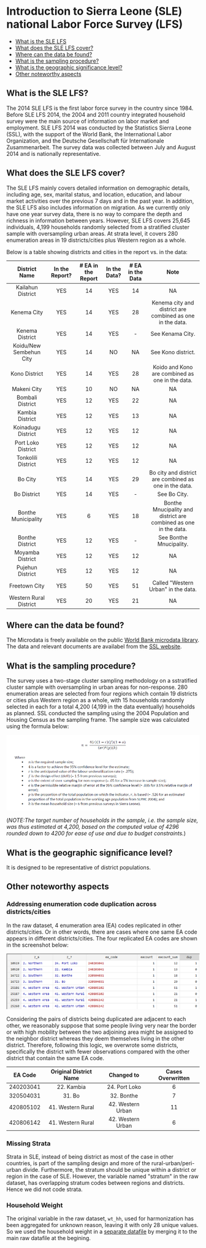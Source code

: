 
# Introduction to Sierra Leone (SLE) national Labor Force Survey (LFS)

- [What is the SLE LFS](#what-is-the-sle-lfs)
- [What does the SLE LFS cover?](#what-does-the-sle-lfs-cover)
- [Where can the data be found?](#where-can-the-data-be-found)
- [What is the sampling procedure?](#what-is-the-sampling-procedure)
- [What is the geographic significance level?](#what-is-the-geographic-significance-level)
- [Other noteworthy aspects](#other-noteworthy-aspects)

## What is the SLE LFS?

The 2014 SLE LFS is the first labor force survey in the country since 1984. Before SLE LFS 2014, the 2004 and 2011 country integrated household survey were the main source of information on labor market and employment. SLE LFS 2014 was conducted by the Statistics Sierra Leone (SSL), with the support of the World Bank, the International Labor Organization, and the Deutsche Gesellschaft für Internationale Zusammenarbeit. The survey data was collected between July and August 2014 and is nationally representative. 


## What does the SLE LFS cover?

The SLE LFS mainly covers detailed information on demographic details, including age, sex, marital status, and location, education, and labour market activities over the previous 7 days and in the past year. In addition, the SLE LFS also includes information on migration. As we currently only have one year survey data, there is no way to compare the depth and richness in information between years. However, SLE LFS covers 25,645 individuals, 4,199 households randomly selected from a stratified cluster sample with oversampling urban areas. At strata level, it covers 280 enumeration areas in 19 districts/cities plus Western region as a whole.    

Below is a table showing districts and cities in the report vs. in the data:

| **District Name**	| **In the Report?**	| **# EA in the Report**	| **In the Data?**	| **# EA in the Data**	|**Note**|
| :---------------:	| :---------------:		| :------------------:	 	| :--------------:	| :------------------:	|:----:| 
| Kailahun District | YES | 14 | YES | 14 |NA|
| Kenema City       | YES | 14 | YES | 28 | Kenema city and district are combined as one in the data.|
| Kenema District   | YES | 14 | YES | -  | See Kenama City. | 
| Koidu/New Sembehun City | YES | 14 | NO | NA | See Kono district. |
| Kono District     | YES | 14 | YES | 28 | Koido and Kono are combined as one in the data.|
| Makeni City       | YES | 10 | NO  | NA | NA |
| Bombali District  | YES | 12 | YES | 22 | NA |
| Kambia District   | YES | 12 | YES | 13 | NA |
| Koinadugu District| YES | 12 | YES | 12 | NA |
| Port Loko District| YES | 12 | YES | 12 | NA |
| Tonkolili District| YES | 12 | YES | 12 | NA |
| Bo City           | YES | 14 | YES | 29 | Bo city and district are combined as one in the data.|
| Bo District       | YES | 14 | YES | -  | See Bo City. |
|Bonthe Municipality| YES | 6  | YES | 18 | Bonthe Mnucipality and district are combined as one in the data.|
| Bonthe District   | YES | 12 | YES | -  | See Bonthe Mnucipality. |
| Moyamba District  | YES | 12 | YES | 12 | NA |
| Pujehun District  | YES | 12 | YES | 12 | NA |
| Freetown City     | YES | 50 | YES | 51 | Called "Western Urban" in the data.|
|Western Rural District| YES | 20 | YES | 21 | NA |

## Where can the data be found?

The Microdata is freely available on the public [World Bank microdata library](https://microdata.worldbank.org/index.php/catalog/2687). The data and relevant documents are availabel from the [SSL website](http://www.statistics.sl/index.php/what-we-offer/open-data-free-datasets.html). 

## What is the sampling procedure?

The survey uses a two-stage cluster sampling methodology on a sstratified cluster sample with oversampling in urban areas for non-response. 280 enumeration areas are selected from four regions which contain 19 districts or cities plus Western region as a whole, with 15 households randomly selected in each for a total 4,200 (4,199 in the data eventually) households as planned. SSL conducted the sampling using the 2004 Population and Housing Census as the sampling frame. The sample size was calculated using the formula below:

![formula](utilities/sampling_formula.png)

(*NOTE:The target number of households in the sample, i.e. the sample size, was thus estimated at 4,200, based on the computed value of 4296 rounded down to 4200 for ease of use and due to budget constraints.*)

## What is the geographic significance level?

It is designed to be representative of district populations.

## Other noteworthy aspects  

### Addressing enumeration code duplication across districts/cities

In the raw dataset, 4 enumeration area (EA) codes replicated in other districts/cities. Or in other words, there are cases where one same EA code appears in different districts/cities. The four replicated EA codes are shown in the screenshot below:

![duplication](utilities/duplicated%20EA.png)

Considering the pairs of districts being duplicated are adjacent to each other, we reasonably suppose that some people living very near the border or with high mobility between the two adjoining area might be assigned to the neighbor district whereas they deem themselves living in the other district. Therefore, following this logic, we overwrote some districts, specifically the district with fewer observations compared with the other district that contain the same EA code.

| **EA Code**	| **Original District Name**	| **Changed to**	| **Cases Overwritten**	|
| :---------------:	| :---------------:		| :------------------:	 	| :--------------:	|
| 240203041 | 22. Kambia |  24. Port Loko | 6 |
| 320504031 | 31. Bo | 32. Bonthe | 7 |
| 420805102 | 41. Western Rural  | 42. Western Urban | 11 |
| 420806142 | 41. Western Rural  | 42. Western Urban | 6  |

### Missing Strata

Strata in SLE, instead of being district as most of the case in other countries, is part of the sampling design and more of the rural-urban/peri-urban divide. Furthermore, the stratum should be unique within a district or region in the case of SLE. However, the variable named "stratum" in the raw dataset, has overlapping stratum codes between regions and districts. Hence we did not code strata.

### Household Weight

The original variable in the raw dataset, `wt_hh`, used for harmonization has been aggregated for unknown reason, leaving it with only 28 unique values. So we used the household weight in a [separate datafile](utilities/Additional%20Data/weights.dta) by merging it to the main raw datafile at the begining. 

